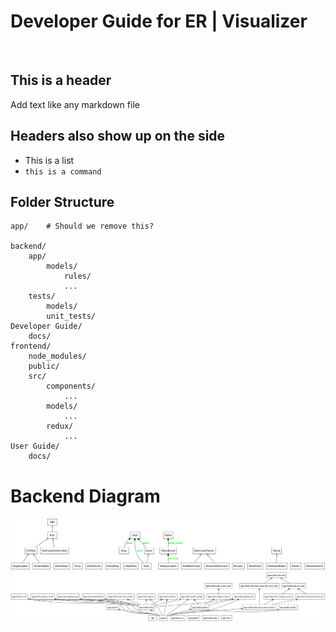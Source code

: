 # Developer Guide for ER | Visualizer

<!-- Use this for spacing -->
<br> 

## This is a header

Add text like any markdown file

## Headers also show up on the side

* This is a list
* `this is a command`

## Folder Structure

    app/    # Should we remove this?

    backend/     
        app/
            models/
                rules/
                ...
        tests/
            models/
            unit_tests/
    Developer Guide/
        docs/
    frontend/
        node_modules/
        public/
        src/
            components/
                ...
            models/
                ...
            redux/
                ...
    User Guide/
        docs/


# Backend Diagram
![Classes](./classes_.png)
![Packages](./packages_.png)